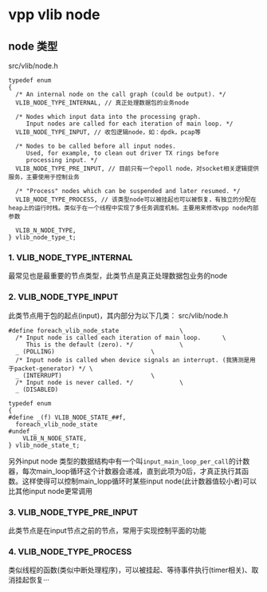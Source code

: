 # vpp vlib node
## node 类型
src/vlib/node.h
```
typedef enum
{
  /* An internal node on the call graph (could be output). */
  VLIB_NODE_TYPE_INTERNAL, // 真正处理数据包的业务node

  /* Nodes which input data into the processing graph.
     Input nodes are called for each iteration of main loop. */
  VLIB_NODE_TYPE_INPUT, // 收包逻辑node，如：dpdk，pcap等

  /* Nodes to be called before all input nodes.
     Used, for example, to clean out driver TX rings before
     processing input. */
  VLIB_NODE_TYPE_PRE_INPUT, // 目前只有一个epoll node，对socket相关逻辑提供服务，主要使用于控制业务

  /* "Process" nodes which can be suspended and later resumed. */
  VLIB_NODE_TYPE_PROCESS, // 该类型node可以被挂起也可以被恢复，有独立的分配在heap上的运行时栈。类似于在一个线程中实现了多任务调度机制。主要用来修改vpp node内部参数

  VLIB_N_NODE_TYPE,
} vlib_node_type_t;
```
### 1. VLIB_NODE_TYPE_INTERNAL 
最常见也是最重要的节点类型，此类节点是真正处理数据包业务的node
### 2. VLIB_NODE_TYPE_INPUT
此类节点用于包的起点(input)，其内部分为以下几类：
src/vlib/node.h
```
#define foreach_vlib_node_state					\
  /* Input node is called each iteration of main loop.		\
     This is the default (zero). */				\
  _ (POLLING)							\
  /* Input node is called when device signals an interrupt. (我猜测是用于packet-generator) */	\
  _ (INTERRUPT)							\
  /* Input node is never called. */				\
  _ (DISABLED)

typedef enum
{
#define _(f) VLIB_NODE_STATE_##f,
  foreach_vlib_node_state
#undef _
    VLIB_N_NODE_STATE,
} vlib_node_state_t;
```
另外input node 类型的数据结构中有一个叫`input_main_loop_per_call`的计数器，每次main_loop循环这个计数器会递减，直到此项为0后，才真正执行其函数。这样使得可以控制main_lopp循环时某些input node(此计数器值较小者)可以比其他input node更常调用
### 3. VLIB_NODE_TYPE_PRE_INPUT
此类节点是在input节点之前的节点，常用于实现控制平面的功能
### 4. VLIB_NODE_TYPE_PROCESS
类似线程的函数(类似中断处理程序)，可以被挂起、等待事件执行(timer相关)、取消挂起恢复···
   
